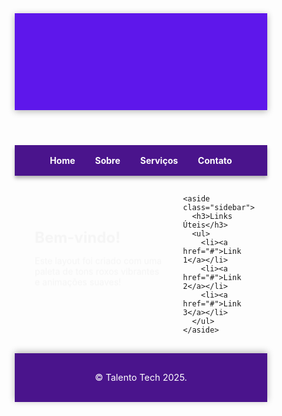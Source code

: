 <!DOCTYPE html>
<html lang="en">
<head>
  <meta charset="UTF-8">
  <meta name="viewport" content="width=device-width, initial-scale=1.0">
  <title>Layout Responsivo - Roxo</title>
  <style>
    /* Reset Básico */
    * {
      margin: 0;
      padding: 0;
      box-sizing: border-box;
    }

    body {
      font-family: 'Arial', sans-serif;
      line-height: 1.6;
      display: flex;
      flex-direction: column;
      min-height: 100vh;
      background: linear-gradient(135deg, #6a11cb, #2575fc);
      color: #fff;
    }

    header {
      background: #5e17eb;
      color: #fff;
      padding: 1rem;
      text-align: center;
      box-shadow: 0 2px 10px rgba(0, 0, 0, 0.3);
    }

    header h1 {
      font-size: 2rem;
      animation: fadeIn 2s ease-in-out;
    }

    .navbar {
      background: #4a148c;
      box-shadow: 0 4px 6px rgba(0, 0, 0, 0.3);
    }

    .navbar ul {
      list-style: none;
      display: flex;
      justify-content: center;
      padding: 1rem;
    }

    .navbar li {
      margin: 0 1rem;
    }

    .navbar a {
      color: #fff;
      text-decoration: none;
      font-weight: bold;
      transition: color 0.3s ease;
    }

    .navbar a:hover {
      color: #fbc02d;
    }

    .content {
      display: grid;
      grid-template-columns: 1fr;
      gap: 1rem;
      padding: 1rem;
      flex: 1;
    }

    .main-content,
    .sidebar {
      padding: 1rem;
      border-radius: 8px;
      background: rgba(255, 255, 255, 0.1);
      box-shadow: 0 4px 10px rgba(0, 0, 0, 0.2);
      animation: slideUp 1s ease;
    }

    .main-content h2 {
      font-size: 1.5rem;
    }

    .sidebar h3 {
      font-size: 1.3rem;
    }

    .sidebar ul {
      list-style: none;
    }

    .sidebar li {
      margin: 0.5rem 0;
    }

    .sidebar a {
      color: #ffd54f;
      text-decoration: none;
      transition: text-shadow 0.3s ease;
    }

    .sidebar a:hover {
      text-shadow: 0 0 5px #ffd54f, 0 0 10px #ffeb3b;
    }

    .footer {
      background: #4a148c;
      color: #fff;
      text-align: center;
      padding: 1rem;
      font-size: 0.9rem;
      box-shadow: 0 -2px 10px rgba(0, 0, 0, 0.3);
    }

    /* Layout Responsivo */
    @media (min-width: 768px) {
      .content {
        grid-template-columns: 2fr 1fr;
      }
    }

    /* Animações */
    @keyframes fadeIn {
      from {
        opacity: 0;
      }
      to {
        opacity: 1;
      }
    }

    @keyframes slideUp {
      from {
        transform: translateY(20px);
        opacity: 0;
      }
      to {
        transform: translateY(0);
        opacity: 1;
      }
    }
  </style>
</head>
<body>
  <header class="header">
    <h1>Bem-vindo Talento Tech!</h1>
  </header>

  <nav class="navbar">
    <ul>
      <li><a href="#">Home</a></li>
      <li><a href="#">Sobre</a></li>
      <li><a href="#">Serviços</a></li>
      <li><a href="#">Contato</a></li>
    </ul>
  </nav>

  <main class="content">
    <section class="main-content">
      <h2>Bem-vindo!</h2>
      <p>Este layout foi criado com uma paleta de tons roxos vibrantes e animações suaves!</p>
    </section>

    <aside class="sidebar">
      <h3>Links Úteis</h3>
      <ul>
        <li><a href="#">Link 1</a></li>
        <li><a href="#">Link 2</a></li>
        <li><a href="#">Link 3</a></li>
      </ul>
    </aside>
  </main>

  <footer class="footer">
    <p>&copy; Talento Tech 2025.</p>
  </footer>
</body>
</html>
